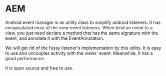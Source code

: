# AEM
Android event manager is an utility class to simplify android listeners. It has encapsulated most of the view event listeners. When bind an event to a view, you just need declare a method that has the same signature with the event, and annotate it with the EventAnnotation.

We will get rid of the fussy listener's implementation by this utility. It is easy to use and uncouples activity with the views' event. Meanwhile, it has a good performance.

It is open source and free to use.
